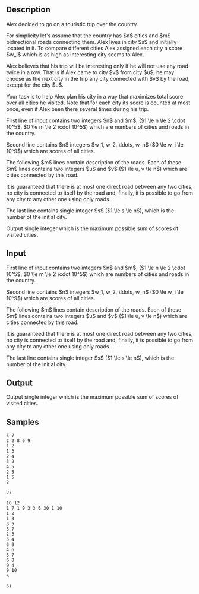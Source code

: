## Description

<div><p>Alex decided to go on a touristic trip over the country.</p><p>For simplicity let's assume that the country has $n$ cities and $m$ bidirectional roads connecting them. Alex lives in city $s$ and initially located in it. To compare different cities Alex assigned each city a score $w_i$ which is as high as interesting city seems to Alex.</p><p>Alex believes that his trip will be interesting only if he will not use any road twice in a row. That is if Alex came to city $v$ from city $u$, he may choose as the next city in the trip any city connected with $v$ by the road, except for the city $u$.</p><p>Your task is to help Alex plan his city in a way that maximizes total score over all cities he visited. Note that for each city its score is counted at most once, even if Alex been there several times during his trip.</p></div><div class="input-specification"><p>First line of input contains two integers $n$ and $m$, ($1 \le n \le 2 \cdot 10^5$, $0 \le m \le 2 \cdot 10^5$) which are numbers of cities and roads in the country.</p><p>Second line contains $n$ integers $w_1, w_2, \ldots, w_n$ ($0 \le w_i \le 10^9$) which are scores of all cities.</p><p>The following $m$ lines contain description of the roads. Each of these $m$ lines contains two integers $u$ and $v$ ($1 \le u, v \le n$) which are cities connected by this road.</p><p>It is guaranteed that there is at most one direct road between any two cities, no city is connected to itself by the road and, finally, it is possible to go from any city to any other one using only roads.</p><p>The last line contains single integer $s$ ($1 \le s \le n$), which is the number of the initial city.</p></div><div class="output-specification"><p>Output single integer which is the maximum possible sum of scores of visited cities.</p></div>

## Input

<p>First line of input contains two integers $n$ and $m$, ($1 \le n \le 2 \cdot 10^5$, $0 \le m \le 2 \cdot 10^5$) which are numbers of cities and roads in the country.</p><p>Second line contains $n$ integers $w_1, w_2, \ldots, w_n$ ($0 \le w_i \le 10^9$) which are scores of all cities.</p><p>The following $m$ lines contain description of the roads. Each of these $m$ lines contains two integers $u$ and $v$ ($1 \le u, v \le n$) which are cities connected by this road.</p><p>It is guaranteed that there is at most one direct road between any two cities, no city is connected to itself by the road and, finally, it is possible to go from any city to any other one using only roads.</p><p>The last line contains single integer $s$ ($1 \le s \le n$), which is the number of the initial city.</p>

## Output

<p>Output single integer which is the maximum possible sum of scores of visited cities.</p>

## Samples

```input1
5 7
2 2 8 6 9
1 2
1 3
2 4
3 2
4 5
2 5
1 5
2
```

```output1
27
```






```input2
10 12
1 7 1 9 3 3 6 30 1 10
1 2
1 3
3 5
5 7
2 3
5 4
6 9
4 6
3 7
6 8
9 4
9 10
6
```

```output2
61
```



